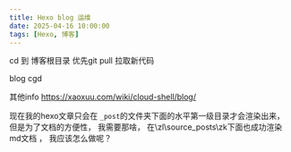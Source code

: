 ```yaml
---
title: Hexo blog 运维
date: 2025-04-16 10:00:00
tags: [Hexo, 博客]
---
```


cd 到 博客根目录
优先git pull 拉取新代码

blog cgd

其他info
https://xaoxuu.com/wiki/cloud-shell/blog/


现在我的hexo文章只会在 `_post`的文件夹下面的水平第一级目录才会渲染出来， 但是为了文档的方便性， 我需要那啥， 在\zl\source\_posts\zk下面也成功渲染md文档 ， 我应该怎么做呢？
